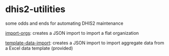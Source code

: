 # dhis2-utilities
some odds and ends for automating DHIS2 maintenance

[import-orgs](https://github.com/GHDRTI/dhis2-utilities/tree/master/import-orgs): creates a JSON import to import a flat organization 

[template-data-import](https://github.com/GHDRTI/dhis2-utilities/tree/master/template-data-import): creates a JSON import to import aggregate data from a Excel data template (provided)
